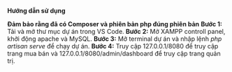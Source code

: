 **Hướng dẫn sử dụng**

**Đảm bảo rằng đã có Composer và phiên bản php đúng phiên bản**
**Bước 1:** Tải và mở thư mục dự án trong VS Code.
**Bước 2:** Mở XAMPP controll panel, khởi động apache và MySQL.
**Bước 3:** Mở terminal dự án và nhập lệnh *php artisan serve* để chạy dự án.
**Bước 4:** Truy cập 127.0.0.1/8080 để truy cập trang mua bán và 127.0.0.1/8080/admin/dashboard để truy cập trang quản trị.
